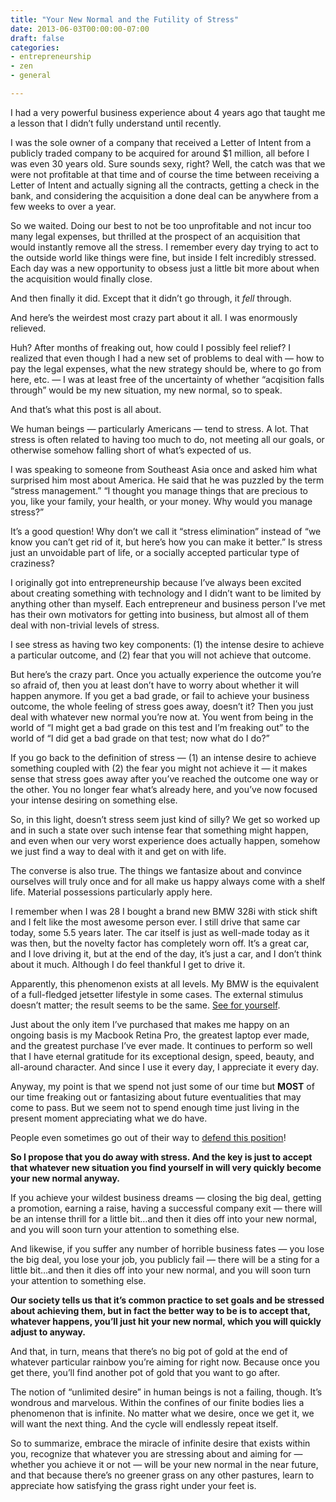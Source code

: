 ```yaml
---
title: "Your New Normal and the Futility of Stress"
date: 2013-06-03T00:00:00-07:00
draft: false
categories:
- entrepreneurship
- zen
- general

---
```

I had a very powerful business experience about 4 years ago that taught me a lesson that I didn’t fully understand until recently.

I was the sole owner of a company that received a Letter of Intent from a publicly traded company to be acquired for around $1 million, all before I was even 30 years old. Sure sounds sexy, right?  Well, the catch was that we were not profitable at that time and of course the time between receiving a Letter of Intent and actually signing all the contracts, getting a check in the bank, and considering the acquisition a done deal can be anywhere from a few weeks to over a year.

So we waited. Doing our best to not be too unprofitable and not incur too many legal expenses, but thrilled at the prospect of an acquisition that would instantly remove all the stress. I remember every day trying to act to the outside world like things were fine, but inside I felt incredibly stressed. Each day was a new opportunity to obsess just a little bit more about when the acquisition would finally close.

And then finally it did. Except that it didn’t go through, it *fell* through.
<!--more-->
And here’s the weirdest most crazy part about it all. I was enormously relieved.

Huh?  After months of freaking out, how could I possibly feel relief?  I realized that even though I had a new set of problems to deal with — how to pay the legal expenses, what the new strategy should be, where to go from here, etc. — I was at least free of the uncertainty of whether “acqisition falls through” would be my new situation, my new normal, so to speak.

And that’s what this post is all about.

We human beings — particularly Americans — tend to stress. A lot. That stress is often related to having too much to do, not meeting all our goals, or otherwise somehow falling short of what’s expected of us.

I was speaking to someone from Southeast Asia once and asked him what surprised him most about America. He said that he was puzzled by the term “stress management.”  “I thought you manage things that are precious to you, like your family, your health, or your money. Why would you manage stress?”

It’s a good question!  Why don’t we call it “stress elimination” instead of “we know you can’t get rid of it, but here’s how you can make it better.”  Is stress just an unvoidable part of life, or a socially accepted particular type of craziness?

I originally got into entrepreneurship because I’ve always been excited about creating something with technology and I didn’t want to be limited by anything other than myself. Each entrepreneur and business person I’ve met has their own motivators for getting into business, but almost all of them deal with non-trivial levels of stress.

I see stress as having two key components:
(1) the intense desire to achieve a particular outcome, and
(2) fear that you will not achieve that outcome.

But here’s the crazy part. Once you actually experience the outcome you’re so afraid of, then you at least don’t have to worry about whether it will happen anymore. If you get a bad grade, or fail to achieve your business outcome, the whole feeling of stress goes away, doesn’t it?  Then you just deal with whatever new normal you’re now at. You went from being in the world of “I might get a bad grade on this test and I’m freaking out” to the world of “I did get a bad grade on that test; now what do I do?”

If you go back to the definition of stress — (1) an intense desire to achieve something coupled with (2) the fear you might not achieve it — it makes sense that stress goes away after you’ve reached the outcome one way or the other. You no longer fear what’s already here, and you’ve now focused your intense desiring on something else.

So, in this light, doesn’t stress seem just kind of silly? We get so worked up and in such a state over such intense fear that something might happen, and even when our very worst experience does actually happen, somehow we just find a way to deal with it and get on with life.

The converse is also true. The things we fantasize about and convince ourselves will truly once and for all make us happy always come with a shelf life. Material possessions particularly apply here.

I remember when I was 28 I bought a brand new BMW 328i with stick shift and I felt like the most awesome person ever. I still drive that same car today, some 5.5 years later. The car itself is just as well-made today as it was then, but the novelty factor has completely worn off. It’s a great car, and I love driving it, but at the end of the day, it’s just a car, and I don’t think about it much. Although I do feel thankful I get to drive it.

Apparently, this phenomenon exists at all levels. My BMW is the equivalent of a full-fledged jetsetter lifestyle in some cases. The external stimulus doesn’t matter; the result seems to be the same. [See for yourself](http://www.quora.com/Wealthy-People-and-Families/What-does-it-feel-like-to-be-a-young-millionaire).

Just about the only item I’ve purchased that makes me happy on an ongoing basis is my Macbook Retina Pro, the greatest laptop ever made, and the greatest purchase I’ve ever made. It continues to perform so well that I have eternal gratitude for its exceptional design, speed, beauty, and all-around character. And since I use it every day, I appreciate it every day.

Anyway, my point is that we spend not just some of our time but **MOST** of our time freaking out or fantasizing about future eventualities that may come to pass. But we seem not to spend enough time just living in the present moment appreciating what we do have.

People even sometimes go out of their way to [defend this position](http://www.forbes.com/sites/erikkain/2011/10/12/the-dalai-lama-is-wrong/)!

**So I propose that you do away with stress. And the key is just to accept that whatever new situation you find yourself in will very quickly become your new normal anyway.**

If you achieve your wildest business dreams — closing the big deal, getting a promotion, earning a raise, having a successful company exit — there will be an intense thrill for a little bit…and then it dies off into your new normal, and you will soon turn your attention to something else.

And likewise, if you suffer any number of horrible business fates — you lose the big deal, you lose your job, you publicly fail — there will be a sting for a little bit…and then it dies off into your new normal, and you will soon turn your attention to something else.

**Our society tells us that it’s common practice to set goals and be stressed about achieving them, but in fact the better way to be is to accept that, whatever happens, you’ll just hit your new normal, which you will quickly adjust to anyway.**

And that, in turn, means that there’s no big pot of gold at the end of whatever particular rainbow you’re aiming for right now. Because once you get there, you’ll find another pot of gold that you want to go after.

The notion of “unlimited desire” in human beings is not a failing, though. It’s wondrous and marvelous. Within the confines of our finite bodies lies a phenomenon that is infinite. No matter what we desire, once we get it, we will want the next thing. And the cycle will endlessly repeat itself.

So to summarize, embrace the miracle of infinite desire that exists within you, recognize that whatever you are stressing about and aiming for — whether you achieve it or not — will be your new normal in the near future, and that because there’s no greener grass on any other pastures, learn to appreciate how satisfying the grass right under your feet is.
